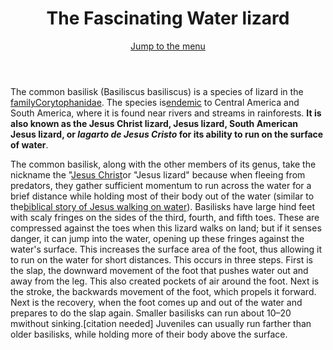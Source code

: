 <html>
<header>
   <h1 id="logo">The Fascinating Water lizard</h1>
   <a id="nav-jump" href="#menu">Jump to the menu</a>
</header>
<body>
<p>
The common basilisk (Basiliscus basiliscus) is a species of lizard in the <a href="https://en.wikipedia.org/wiki/Family_(biology)">family</a><a href="https://en.wikipedia.org/wiki/Corytophanidae">Corytophanidae</a>.
The species is<a href="https://en.wikipedia.org/wiki/Endemism">endemic</a> to Central America and South America, where it is found near rivers and streams in rainforests.
<strong>It is also known as the Jesus Christ lizard, Jesus lizard, South American Jesus lizard, or <i lang="spa">lagarto de Jesus Cristo</i> for its ability to run on the surface of water</strong>.</p>

<p>
The common basilisk, along with the other members of its genus, take the nickname the "<a href="https://en.wikipedia.org/wiki/Jesus">Jesus Christ</a>or "Jesus lizard" because when fleeing from predators, 
they gather sufficient momentum to run across the water for a brief distance while holding most of their body out of the water (similar to the<a href="https://en.wikipedia.org/wiki/Jesus_walking_on_water">biblical story of Jesus walking on water</a>).
Basilisks have large hind feet with scaly fringes on the sides of the third, fourth, and fifth toes.
These are compressed against the toes when this lizard walks on land; but if it senses danger, it can jump into the water, opening up these fringes against the water's surface.
This increases the surface area of the foot, thus allowing it to run on the water for short distances. This occurs in three steps.
First is the slap, the downward movement of the foot that pushes water out and away from the leg. This also created pockets of air around the foot.
Next is the stroke, the backwards movement of the foot, which propels it forward. Next is the recovery, when the foot comes up and out of the water and prepares to do the slap again.
Smaller basilisks can run about 10–20 <abbr aria-label="meters">m</abbr>without sinking.[citation needed] Juveniles can usually run farther than older basilisks, while holding more of their body above the surface.</p>
</body>
</html>
